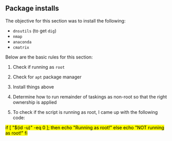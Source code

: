 ## Package installs

The objective for this section was to install the following:

- `dnsutils` (to get `dig`) 
- `nmap`
- `anaconda` 
- `cmatrix`

Below are the basic rules for this section:

1. Check if running as `root`
2. Check for `apt` package manager
3. Install things above
4. Determine how to run remainder of taskings as non-root so that the right ownership is applied

1. To check if the script is running as root, I came up with the following code:
<mark>
if [ "$(id -u)" -eq 0 ]; then
    echo "Running as root!"
else
    echo "NOT running as root!"
fi
</mark>

